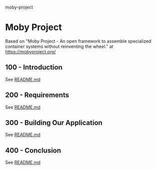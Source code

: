 moby-project
# Moby Project

Based on "Moby Project - An open framework to assemble specialized container systems without reinventing the wheel." at https://mobyproject.org/

## 100 - Introduction

See [README.md](./100/README.md)

## 200 - Requirements

See [README.md](./200/README.md)

## 300 - Building Our Application

See [README.md](./300/README.md)

## 400 - Conclusion

See [README.md](./400/README.md)
